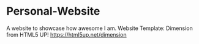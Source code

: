 # Personal-Website
A website to showcase how awesome I am. 
Website Template: Dimension from HTML5 UP! https://html5up.net/dimension

